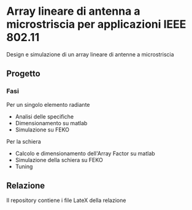 # Array lineare di antenna a microstriscia per applicazioni IEEE 802.11

Design e simulazione di un array lineare di antenne a microstriscia

## Progetto 

### Fasi 

Per un singolo elemento radiante

* Analisi delle specifiche
* Dimensionamento su matlab 
* Simulazione su FEKO

Per la schiera
* Calcolo e dimensionamento dell'Array Factor su matlab 
* Simulazione della schiera su FEKO
* Tuning


## Relazione
Il repository contiene i file LateX della relazione
 









